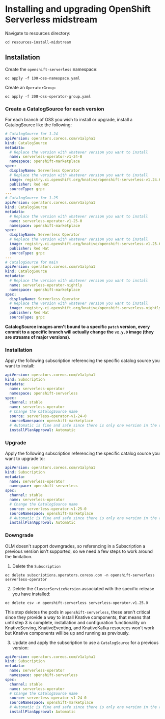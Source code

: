 # Installing and upgrading OpenShift Serverless midstream

Navigate to resources directory:

```shell
cd resources-install-midstream
```

## Installation

Create the `openshift-serverless` namespace:

```shell
oc apply -f 100-oss-namespace.yaml
```

Create an `OperatorGroup`:

```shell
oc apply -f 200-oss-operator-group.yaml
```

### Create a CatalogSource for each version

For each branch of OSS you wish to install or upgrade, install a CatalogSource like the following:

```yaml
# CatalogSource for 1.24
apiVersion: operators.coreos.com/v1alpha1
kind: CatalogSource
metadata:
  # Replace the version with whatever version you want to install
  name: serverless-operator-v1-24-0
  namespace: openshift-marketplace
spec:
  displayName: Serverless Operator
  # Replace the version with whatever version you want to install
  image: registry.ci.openshift.org/knative/openshift-serverless-v1.24.0:serverless-index
  publisher: Red Hat
  sourceType: grpc
---
# CatalogSource for 1.25
apiVersion: operators.coreos.com/v1alpha1
kind: CatalogSource
metadata:
  # Replace the version with whatever version you want to install
  name: serverless-operator-v1-25-0
  namespace: openshift-marketplace
spec:
  displayName: Serverless Operator
  # Replace the version with whatever version you want to install
  image: registry.ci.openshift.org/knative/openshift-serverless-v1.25.0:serverless-index
  publisher: Red Hat
  sourceType: grpc
---
# CatalogSource for main
apiVersion: operators.coreos.com/v1alpha1
kind: CatalogSource
metadata:
  # Replace the version with whatever version you want to install
  name: serverless-operator-nightly
  namespace: openshift-marketplace
spec:
  displayName: Serverless Operator
  # Replace the version with whatever version you want to install
  image: registry.ci.openshift.org/knative/openshift-serverless-nightly:serverless-index
  publisher: Red Hat
  sourceType: grpc
```

__CatalogSource images aren't bound to a specific `patch` version, every commit to a specific branch will actually
change the `vx.y.0` image (they are streams of major versions).__

### Installation

Apply the following subscription referencing the specific catalog source you want to install:

```yaml
apiVersion: operators.coreos.com/v1alpha1
kind: Subscription
metadata:
  name: serverless-operator
  namespace: openshift-serverless
spec:
  channel: stable
  name: serverless-operator
  # Change the CatalogSource name
  source: serverless-operator-v1-24-0
  sourceNamespace: openshift-marketplace
  # Automatic is fine and safe since there is only one version in the referenced catalog
  installPlanApproval: Automatic
```

### Upgrade

Apply the following subscription referencing the specific catalog source you want to upgrade to:

```yaml
apiVersion: operators.coreos.com/v1alpha1
kind: Subscription
metadata:
  name: serverless-operator
  namespace: openshift-serverless
spec:
  channel: stable
  name: serverless-operator
  # Change the CatalogSource name
  source: serverless-operator-v1-25-0
  sourceNamespace: openshift-marketplace
  # Automatic is fine and safe since there is only one version in the referenced catalog
  installPlanApproval: Automatic
```

### Downgrade

OLM doesn't support downgrades, so referencing in a Subscription a previous version isn't supported, so we need a few
steps to work around the limitation.

1. Delete the `Subscription`

  ```shell
  oc delete subscriptions.operators.coreos.com -n openshift-serverless serverless-operator
  ```

2. Delete the `ClusterServiceVersion` associated with the specific release you have installed:

  ```shell
  oc delete csv -n openshift-serverless serverless-operator.v1.25.0
  ```

This step deletes the pods in `openshift-serverless`, these aren't critical since they provide a way to install Knative
components, that means that until step 3 is complete, installation and configuration functionality on KnativeServing,
KnativeEventing, and KnativeKafka resources won't work but Knative components will be up and running as previously.

3. Update and apply the subscription to use a `CatalogSource` for a previous version:

  ```yaml
  apiVersion: operators.coreos.com/v1alpha1
  kind: Subscription
  metadata:
    name: serverless-operator
    namespace: openshift-serverless
  spec:
    channel: stable
    name: serverless-operator
    # Change the CatalogSource name
    source: serverless-operator-v1-24-0
    sourceNamespace: openshift-marketplace
    # Automatic is fine and safe since there is only one version in the referenced catalog
    installPlanApproval: Automatic
  ```
